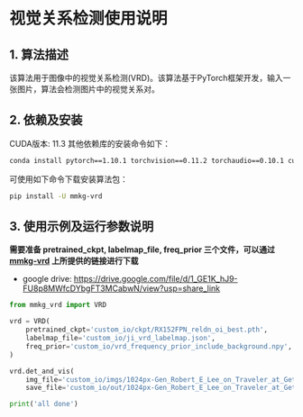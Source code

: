 # 视觉关系检测使用说明

## 1. 算法描述
该算法用于图像中的视觉关系检测(VRD)。该算法基于PyTorch框架开发，输入一张图片，算法会检测图片中的视觉关系对。

## 2. 依赖及安装

CUDA版本: 11.3
其他依赖库的安装命令如下：

```bash
conda install pytorch==1.10.1 torchvision==0.11.2 torchaudio==0.10.1 cudatoolkit=11.3 -c pytorch -c conda-forge
```

可使用如下命令下载安装算法包：
```bash
pip install -U mmkg-vrd
```

## 3. 使用示例及运行参数说明

**需要准备 pretrained_ckpt, labelmap_file, freq_prior 三个文件，可以通过 [mmkg-vrd](https://github.com/xu7yue/mmkg-vrd) 上所提供的链接进行下载**
* google drive: https://drive.google.com/file/d/1_GE1K_hJ9-FU8p8MWfcDYbgFT3MCabwN/view?usp=share_link

```python
from mmkg_vrd import VRD

vrd = VRD(
    pretrained_ckpt='custom_io/ckpt/RX152FPN_reldn_oi_best.pth',
    labelmap_file='custom_io/ji_vrd_labelmap.json', 
    freq_prior='custom_io/vrd_frequency_prior_include_background.npy', 
)

vrd.det_and_vis(
    img_file='custom_io/imgs/1024px-Gen_Robert_E_Lee_on_Traveler_at_Gettysburg_Pa.jpg',
    save_file='custom_io/out/1024px-Gen_Robert_E_Lee_on_Traveler_at_Gettysburg_Pa.reldn_relation.jpg')

print('all done')

```
